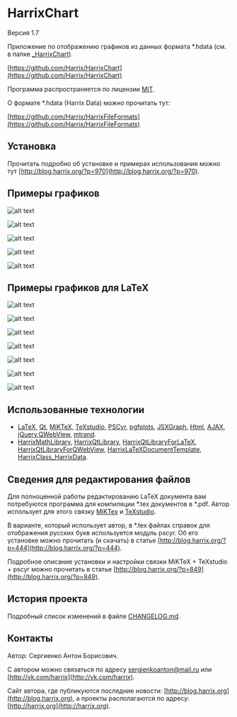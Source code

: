HarrixChart
============

Версия 1.7

Приложение по отображению графиков из данных формата *.hdata (см. в папке [_HarrixChart](https://github.com/Harrix/HarrixChart/blob/master/_HarrixChart)).

[https://github.com/Harrix/HarrixChart](https://github.com/Harrix/HarrixChart)

Программа распространяется по лицензии [MIT](https://github.com/Harrix/HarrixChart/blob/master/LICENSE).

О формате *.hdata (Harrix Data) можно прочитать тут:

[https://github.com/Harrix/HarrixFileFormats](https://github.com/Harrix/HarrixFileFormats)

Установка
---------

Прочитать подробно об установке и примерах использования можно тут [http://blog.harrix.org/?p=970](http://blog.harrix.org/?p=970).

Примеры графиков
----------------

![alt text](https://raw.github.com/Harrix/HarrixChart/master/images/PointsAndLine.png "Пример показа PointsAndLine.hdata")

![alt text](https://raw.github.com/Harrix/HarrixChart/master/images/Line_2.png "Пример показа Line_2.hdata")

![alt text](https://raw.github.com/Harrix/HarrixChart/master/images/TwoIndependentLines.png "Пример показа TwoIndependentLines.hdata")

![alt text](https://raw.github.com/Harrix/HarrixChart/master/images/SeveralLines.png "Пример показа SeveralLines.hdata")

![alt text](https://raw.github.com/Harrix/HarrixChart/master/images/SeveralIndependentLines.png "Пример показа SeveralIndependentLines.hdata")

Примеры графиков для LaTeX
--------------------------

![alt text](https://raw.github.com/Harrix/HarrixChart/master/images/example2.png "Пример вывода")

![alt text](https://raw.github.com/Harrix/HarrixChart/master/images/example3.png "Пример вывода")

![alt text](https://raw.github.com/Harrix/HarrixChart/master/images/example4.png "Пример вывода")

![alt text](https://raw.github.com/Harrix/HarrixChart/master/images/example5.png "Пример вывода")

![alt text](https://raw.github.com/Harrix/HarrixChart/master/images/example6.png "Пример вывода")

![alt text](https://raw.github.com/Harrix/HarrixChart/master/images/example7.png "Пример вывода")

![alt text](https://raw.github.com/Harrix/HarrixChart/master/images/example8.png "Пример вывода")

Использованные технологии
-------------------------

- [LaTeX](http://ru.wikipedia.org/wiki/LaTeX), [Qt](http://qt-project.org/), [MiKTeX](http://miktex.org/), [TeXstudio](http://texstudio.sourceforge.net/), [PSCyr]([http://blog.harrix.org/?p=444](http://blog.harrix.org/?p=444)), [pgfplots](http://pgfplots.sourceforge.net/), [JSXGraph](https://github.com/jsxgraph/jsxgraph), [Html](http://ru.wikipedia.org/wiki/HTML), [AJAX](http://ru.wikipedia.org/wiki/AJAX), [jQuery](http://jquery.com/),[QWebView](http://qt-project.org/doc/qt-5/qwebview.html), [mtrand](http://www.bedaux.net/mtrand/).
- [HarrixMathLibrary](https://github.com/Harrix/HarrixMathLibrary), [HarrixQtLibrary](https://github.com/Harrix/HarrixQtLibrary), [HarrixQtLibraryForLaTeX](https://github.com/Harrix/HarrixQtLibraryForLaTeX), [HarrixQtLibraryForQWebView](https://github.com/Harrix/HarrixQtLibraryForQWebView), [HarrixLaTeXDocumentTemplate](https://github.com/Harrix/HarrixLaTeXDocumentTemplate), [HarrixClass_HarrixData](https://github.com/Harrix/HarrixClass_HarrixData).

Сведения для редактирования файлов
----------------------------------

Для полноценной работы редактированию LaTeX документа вам потребуются программа для компиляции \*.tex документов в \*.pdf. Автор использует для этого связку [MiKTex](http://www.miktex.org/) и [TeXstudio](http://texstudio.sourceforge.net/). 

В варианте, который использует автор, в \*.tex файлах справок для отображения русских букв используется модуль pscyr. Об его установке можно прочитать (и скачать) в статье [http://blog.harrix.org/?p=444](http://blog.harrix.org/?p=444).

Подробное описание установки и настройки связки MiKTeX + TeXstudio + pscyr можно прочитать в статье [http://blog.harrix.org/?p=849](http://blog.harrix.org/?p=849).

История проекта
---------------

Подробный список изменений в файле [CHANGELOG.md](https://github.com/Harrix/HarrixChart/blob/master/CHANGELOG.md).

Контакты
--------

Автор: Сергиенко Антон Борисович.

С автором можно связаться по адресу [sergienkoanton@mail.ru](mailto:sergienkoanton@mail.ru) или  [http://vk.com/harrix](http://vk.com/harrix).

Сайт автора, где публикуются последние новости: [http://blog.harrix.org](http://blog.harrix.org), а проекты располагаются по адресу: [http://harrix.org](http://harrix.org).